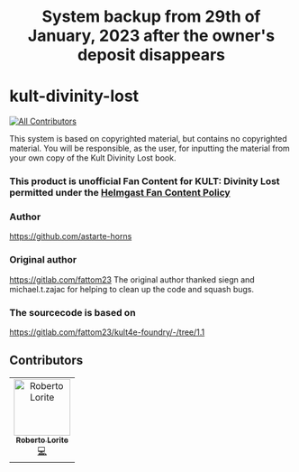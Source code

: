 <h1 align="center">System backup from 29th of January, 2023 after the owner's deposit disappears</h1>

# kult-divinity-lost
<!-- ALL-CONTRIBUTORS-BADGE:START - Do not remove or modify this section -->
[![All Contributors](https://img.shields.io/badge/all_contributors-1-orange.svg?style=flat-square)](#contributors-)
<!-- ALL-CONTRIBUTORS-BADGE:END -->
This system is based on copyrighted material, but contains no copyrighted material. You will be responsible, as the user, for inputting the material from your own copy of the Kult Divinity Lost book.

### This product is unofficial Fan Content for KULT: Divinity Lost permitted under the [Helmgast Fan Content Policy](https://helmgast.se/en/meta/fan-content-policy)

### Author
https://github.com/astarte-horns

### Original author
https://gitlab.com/fattom23
The original author thanked siegn and michael.t.zajac for helping to clean up the code and squash bugs.

### The sourcecode is based on
https://gitlab.com/fattom23/kult4e-foundry/-/tree/1.1

## Contributors

<!-- ALL-CONTRIBUTORS-LIST:START - Do not remove or modify this section -->
<!-- prettier-ignore-start -->
<!-- markdownlint-disable -->
<table>
  <tbody>
    <tr>
      <td align="center"><a href="http://www.comunidadumbria.com"><img src="https://avatars.githubusercontent.com/u/985713?v=4?s=100" width="100px;" alt="Roberto Lorite"/><br /><sub><b>Roberto Lorite</b></sub></a><br /><a href="https://github.com/astarte-horns/kult-divinity-lost/commits?author=sharak" title="Code">💻</a></td>
    </tr>
  </tbody>
</table>

<!-- markdownlint-restore -->
<!-- prettier-ignore-end -->

<!-- ALL-CONTRIBUTORS-LIST:END -->
<!-- prettier-ignore-start -->
<!-- markdownlint-disable -->

<!-- markdownlint-restore -->
<!-- prettier-ignore-end -->

<!-- ALL-CONTRIBUTORS-LIST:END -->
